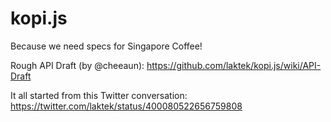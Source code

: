 kopi.js
=======

Because we need specs for Singapore Coffee!

Rough API Draft (by @cheeaun):
https://github.com/laktek/kopi.js/wiki/API-Draft

It all started from this Twitter conversation:
https://twitter.com/laktek/status/400080522656759808
